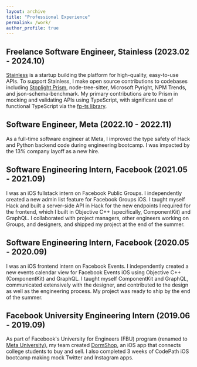 ```yaml
---
layout: archive
title: "Professional Experience"
permalink: /work/
author_profile: true
---
```

<!--
# Graduate Student Researcher, UCSD Programming Systems Group (2023.09 - present)

I am working to integrate the complementary strengths of PL, HCI, and AI to develop human-interpretable structural constraints on sequence models for the controllable, co-creative generation of globally structured sequence data. My most recent work investigated stochastic and formal logic techniques to frame and solve the dually NP-hard combinatorial optimization problem of music structure summarization.  -->

## Freelance Software Engineer, Stainless (2023.02 - 2024.10)

[Stainless](https://www.stainlessapi.com/) is a startup building the platform for high-quality, easy-to-use APIs. To support Stainless, I make open source contributions to codebases including [Stoplight Prism](https://github.com/stoplightio/prism), node-tree-sitter, Microsoft Pyright, NPM Trends, and json-schema-benchmark. My primary contributions are to Prism in mocking and validating APIs using TypeScript, with significant use of functional TypeScript via the [fp-ts library](https://github.com/gcanti/fp-ts).

## Software Engineer, Meta (2022.10 - 2022.11)

As a full-time software engineer at Meta, I improved the type safety of Hack and Python backend code during engineering bootcamp. I was impacted by the 13% company layoff as a new hire.

## Software Engineering Intern, Facebook (2021.05 - 2021.09)

I was an iOS fullstack intern on Facebook Public Groups. I independently created a new admin list feature for Facebook Groups iOS. I taught myself Hack and built a server-side API in Hack for the new endpoints I required for the frontend, which I built in Objective C++ (specifically, ComponentKit) and GraphQL. I collaborated with project managers, other engineers working on Groups, and designers, and shipped my project at the end of the summer.

## Software Engineering Intern, Facebook (2020.05 - 2020.09)

I was an iOS frontend intern on Facebook Events. I independently created a new events calendar view for Facebook Events iOS using Objective C++ (ComponentKit) and GraphQL. I taught myself ComponentKit and GraphQL, communicated extensively with the designer, and contributed to the design as well as the engineering process. My project was ready to ship by the end of the summer.

## Facebook University Engineering Intern (2019.06 - 2019.09)

As part of Facebook's University for Engineers (FBU) program (renamed to [Meta University](https://www.metacareers.com/careerprograms/pathways/metauniversity)), my team created [DormShop](https://github.com/mloirraqi/Dorm-a-Shop), an iOS app that connects college students to buy and sell. I also completed 3 weeks of CodePath iOS bootcamp making mock Twitter and Instagram apps.